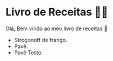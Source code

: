 # Livro de Receitas :man_cook:

Olá, Bem vindo ao meu livro de receitas :wave:

- Strogonoff de frango.
- Pavê.
- Pavê Teste.

